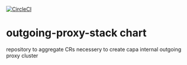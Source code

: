 [![CircleCI](https://circleci.com/gh/giantswarm/squid-proxy-app.svg?style=shield)](https://circleci.com/gh/giantswarm/squid-proxy-app)

# outgoing-proxy-stack chart

 repository to aggregate CRs necessery to create capa internal outgoing proxy cluster 
